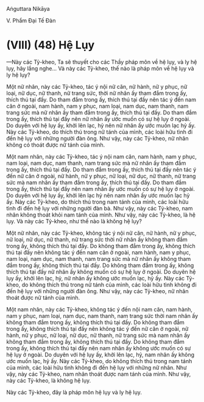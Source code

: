 Aṅguttara Nikāya

V. Phẩm Ðại Tế Ðàn

# (VIII) (48) Hệ Lụy

—Này các Tỷ-kheo, Ta sẽ thuyết cho các Thầy pháp môn về hệ lụy, và ly hệ lụy, hãy lắng nghe... Và này các Tỷ-kheo, thế nào là pháp môn về hệ lụy và ly hệ lụy?

Một nữ nhân, này các Tỷ-kheo, tác ý nội nữ căn, nữ hành, nữ y phục, nữ loại, nữ dục, nữ thanh, nữ trang sức, thời nữ nhân ấy tham đắm trong ấy, thích thú tại đấy. Do tham đắm trong ấy, thích thú tại đấy nên tác ý đến nam căn ở ngoài, nam hành, nam y phục, nam loại, nam dục, nam thanh, nam trang sức mà nữ nhân ấy tham đắm trong ấy, thích thú tại đấy. Do tham đắm trong ấy, thích thú tại đấy nên nữ nhân ấy ước muốn có sự hệ lụy ở ngoài. Do duyên với hệ lụy ấy, khởi lên lạc, hỷ nên nữ nhân ấy ước muốn lạc hỷ ấy. Này các Tỷ-kheo, do thích thú trong nữ tánh của mình, các loài hữu tình đi đến hệ lụy với những người đàn ông. Như vậy, này các Tỷ-kheo, nữ nhân không có thoát được nữ tánh của mình.

Một nam nhân, này các Tỷ-kheo, tác ý nội nam căn, nam hành, nam y phục, nam loại, nam dục, nam thanh, nam trang sức mà nữ nhân ấy tham đắm trong ấy, thích thú tại đấy. Do tham đắm trong ấy, thích thú tại đấy nên tác ý đến nữ căn ở ngoài, nữ hành, nữ y phục, nữ loại, nữ dục, nữ thanh, nữ trang sức mà nam nhân ấy tham đắm trong ấy, thích thú tại đấy. Do tham đắm trong ấy, thích thú tại đấy nên nam nhân ấy ước muốn có sự hệ lụy ở ngoài. Do duyên với hệ lụy ấy, khởi lên lạc hỷ nên nam nhân ấy ước muốn lạc hỷ ấy. Này các Tỷ-kheo, do thích thú trong nam tánh của mình, các loài hữu tình đi đến hệ lụy với những người đàn bà. Như vậy, này các Tỷ-kheo, nam nhân không thoát khỏi nam tánh của mình. Như vậy, này các Tỷ-kheo, là hệ lụy. Và này các Tỷ-kheo, như thế nào là không hệ lụy?

Một nữ nhân, này các Tỷ-kheo, không tác ý nội nữ căn, nữ hành, nữ y phục, nữ loại, nữ dục, nữ thanh, nữ trang sức thời nữ nhân ấy không tham đắm trong ấy, không thích thú tại đấy. Do không tham đắm trong ấy, không thích thú tại đấy nên không tác ý đến nam căn ở ngoài, nam hành, nam y phục, nam loại, nam dục, nam thanh, nam trang sức mà nữ nhân ấy không tham đắm trong ấy, không thích thú tại đấy. Do không tham đắm trong ấy, không thích thú tại đấy nữ nhân ấy không muốn có sự hệ lụy ở ngoài. Do duyên hệ lụy ấy, khởi lên lạc, hỷ, nữ nhân ấy không ước muốn lạc, hỷ ấy. Này các Tỷ-kheo, do không thích thú trong nữ tánh của mình, các loài hữu tình không đi đến hệ lụy với những người đàn ông. Như vậy, này các Tỷ-kheo, nữ nhân thoát được nữ tánh của mình.

Một nam nhân, này các Tỷ-kheo, không tác ý đến nội nam căn, nam hành, nam y phục, nam loại, nam dục, nam thanh, nam trang sức thời nam nhân ấy không tham đắm trong ấy, không thích thú tại đấy. Do không tham đắm trong ấy, không thích thú tại đấy nên không tác ý đến nữ căn ở ngoài, nữ hành, nữ y phục, nữ loại, nữ dục, nữ thanh, nữ trang sức mà nam nhân ấy không tham đắm trong ấy, không thích thú tại đấy. Do không tham đắm trong ấy, không thích thú tại đấy nên nam nhân ấy không ước muốn có sự hệ lụy ở ngoài. Do duyên với hệ lụy ấy, khởi lên lạc, hỷ, nam nhân ấy không ước muốn lạc, hỷ ấy. Này các Tỷ-kheo, do không thích thú trong nam tánh của mình, các loài hữu tình không đi đến hệ lụy với những nữ nhân. Như vậy, này các Tỷ-kheo, nam nhân thoát được nam tánh của mình. Như vậy, này các Tỷ-kheo, là không hệ lụy.

Này các Tỷ-kheo, đây là pháp môn hệ lụy và ly hệ lụy.

